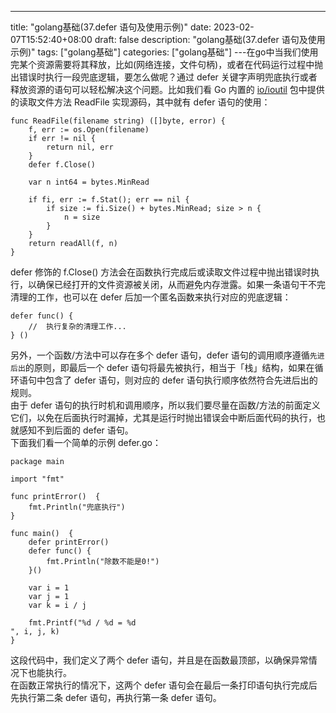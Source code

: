 --- 
 title: "golang基础(37.defer 语句及使用示例)" 
 date: 2023-02-07T15:52:40+08:00 
 draft: false 
 description: "golang基础(37.defer 语句及使用示例)" 
 tags: ["golang基础"] 
 categories: ["golang基础"] 
---在go中当我们使用完某个资源需要将其释放，比如(网络连接，文件句柄)，或者在代码运行过程中抛出错误时执行一段兜底逻辑，要怎么做呢？通过 defer 关键字声明兜底执行或者释放资源的语句可以轻松解决这个问题。比如我们看 Go 内置的 [io/ioutil](https://golang.google.cn/pkg/io/ioutil/) 包中提供的读取文件方法 ReadFile 实现源码，其中就有 defer 语句的使用：
```
func ReadFile(filename string) ([]byte, error) {
    f, err := os.Open(filename)
    if err != nil {
        return nil, err
    }
    defer f.Close()

    var n int64 = bytes.MinRead

    if fi, err := f.Stat(); err == nil {
        if size := fi.Size() + bytes.MinRead; size > n {
            n = size
        }
    }
    return readAll(f, n)
}
```
defer 修饰的 f.Close() 方法会在函数执行完成后或读取文件过程中抛出错误时执行，以确保已经打开的文件资源被关闭，从而避免内存泄露。如果一条语句干不完清理的工作，也可以在 defer 后加一个匿名函数来执行对应的兜底逻辑：
```
defer func() { 
    //  执行复杂的清理工作... 
} ()
```
另外，一个函数/方法中可以存在多个 defer 语句，defer 语句的调用顺序遵循`先进后出`的原则，即最后一个 defer 语句将最先被执行，相当于「栈」结构，如果在循环语句中包含了 defer 语句，则对应的 defer 语句执行顺序依然符合先进后出的规则。<br />由于 defer 语句的执行时机和调用顺序，所以我们要尽量在函数/方法的前面定义它们，以免在后面执行时漏掉，尤其是运行时抛出错误会中断后面代码的执行，也就感知不到后面的 defer 语句。<br />下面我们看一个简单的示例 defer.go：
```
package main

import "fmt"

func printError()  {
    fmt.Println("兜底执行")
}

func main()  {
    defer printError()
    defer func() {
        fmt.Println("除数不能是0!")
    }()

    var i = 1
    var j = 1
    var k = i / j

    fmt.Printf("%d / %d = %d
", i, j, k)
}
```
这段代码中，我们定义了两个 defer 语句，并且是在函数最顶部，以确保异常情况下也能执行。<br />在函数正常执行的情况下，这两个 defer 语句会在最后一条打印语句执行完成后先执行第二条 defer 语句，再执行第一条 defer 语句。


